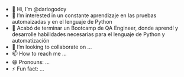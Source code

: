 - 👋 Hi, I’m @dariogodoy
- 👀 I’m interested in un constante aprendizaje en las pruebas automaizadas y en el lenguaje de Python
- 🌱 Acabó de terminar un Bootcamp de QA Engineer, donde aprendí y desarrolle habilidades necesarias para el lenguaje de Python y automatización
- 💞️ I’m looking to collaborate on ...
- 📫 How to reach me ...
- 😄 Pronouns: ...
- ⚡ Fun fact: ...

<!---
dariogodoy/dariogodoy is a ✨ special ✨ repository because its `README.md` (this file) appears on your GitHub profile.
You can click the Preview link to take a look at your changes.
--->
